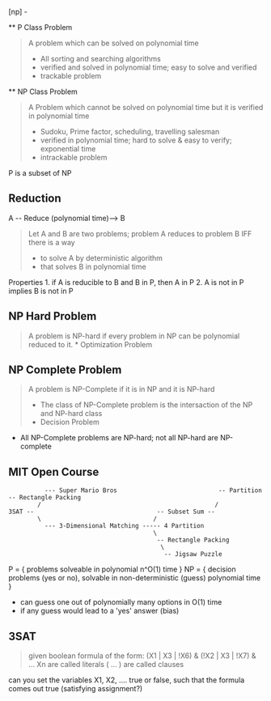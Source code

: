 [np] -

** P Class Problem
> A problem which can be solved on polynomial time
>   * All sorting and searching algorithms
>   * verified and solved in polynomial time; easy to solve and verified
>   * trackable problem

** NP Class Problem
> A Problem which cannot be solved on polynomial time but it is verified in polynomial time
>   * Sudoku, Prime factor, scheduling, travelling salesman
>   * verified in polynomial time; hard to solve & easy to verify; exponential time
>   * intrackable problem

P is a subset of NP

## Reduction

A -- Reduce (polynomial time)--> B

> Let A and B are two problems; problem A reduces to problem B IFF there is a way
>   * to solve A by deterministic algorithm
>   * that solves B in polynomial time

Properties
    1. if A is reducible to B and B in P, then A in P
    2. A is not in P implies B is not in P

## NP Hard Problem
> A problem is NP-hard if every problem in NP can be polynomial reduced to it.
>     * Optimization Problem

## NP Complete Problem
> A problem is NP-Complete if it is in NP and it is NP-hard
>   * The class of NP-Complete problem is the intersaction of the NP and NP-hard class
>   * Decision Problem

* All NP-Complete problems are NP-hard; not all NP-hard are NP-complete


## MIT Open Course
```
          --- Super Mario Bros                            -- Partition -- Rectangle Packing
        /                                                /
3SAT --                                  -- Subset Sum --
        \                               /
          --- 3-Dimensional Matching ----- 4 Partition
                                        \
                                         -- Rectangle Packing
                                          \
                                           -- Jigsaw Puzzle

```

P = { problems solveable in polynomial n^O(1) time }
NP = { decision problems (yes or no), solvable in non-deterministic (guess) polynomial time }

* can guess one out of polynomially many options in O(1) time
* if any guess would lead to a 'yes' answer (bias)

## 3SAT
> given boolean formula of the form:
> (X1 | X3 | !X6) & (!X2 | X3 | !X7) & ...
> Xn are called literals
> ( ... ) are called clauses

can you set the variables X1, X2, .... true or false, such that the formula comes out true
(satisfying assignment?)




